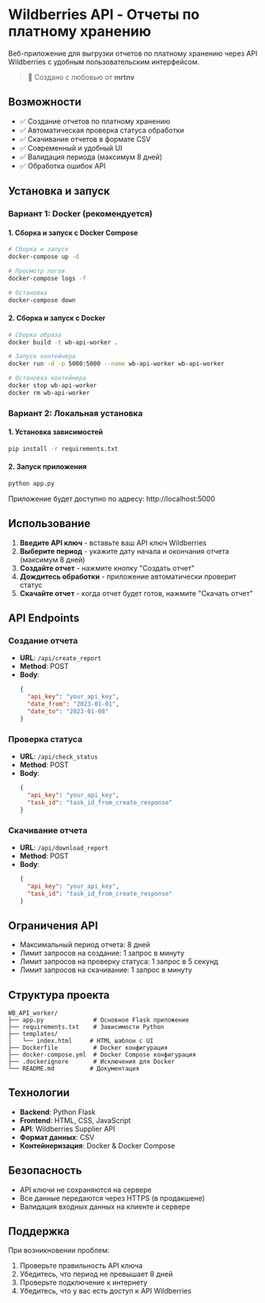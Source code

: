 # Wildberries API - Отчеты по платному хранению

Веб-приложение для выгрузки отчетов по платному хранению через API Wildberries с удобным пользовательским интерфейсом.

> 💙 Создано с любовью от **mrtnv**

## Возможности

- ✅ Создание отчетов по платному хранению
- ✅ Автоматическая проверка статуса обработки
- ✅ Скачивание отчетов в формате CSV
- ✅ Современный и удобный UI
- ✅ Валидация периода (максимум 8 дней)
- ✅ Обработка ошибок API

## Установка и запуск

### Вариант 1: Docker (рекомендуется)

#### 1. Сборка и запуск с Docker Compose

```bash
# Сборка и запуск
docker-compose up -d

# Просмотр логов
docker-compose logs -f

# Остановка
docker-compose down
```

#### 2. Сборка и запуск с Docker

```bash
# Сборка образа
docker build -t wb-api-worker .

# Запуск контейнера
docker run -d -p 5000:5000 --name wb-api-worker wb-api-worker

# Остановка контейнера
docker stop wb-api-worker
docker rm wb-api-worker
```

### Вариант 2: Локальная установка

#### 1. Установка зависимостей

```bash
pip install -r requirements.txt
```

#### 2. Запуск приложения

```bash
python app.py
```

Приложение будет доступно по адресу: http://localhost:5000

## Использование

1. **Введите API ключ** - вставьте ваш API ключ Wildberries
2. **Выберите период** - укажите дату начала и окончания отчета (максимум 8 дней)
3. **Создайте отчет** - нажмите кнопку "Создать отчет"
4. **Дождитесь обработки** - приложение автоматически проверит статус
5. **Скачайте отчет** - когда отчет будет готов, нажмите "Скачать отчет"

## API Endpoints

### Создание отчета
- **URL**: `/api/create_report`
- **Method**: POST
- **Body**: 
  ```json
  {
    "api_key": "your_api_key",
    "date_from": "2023-01-01",
    "date_to": "2023-01-08"
  }
  ```

### Проверка статуса
- **URL**: `/api/check_status`
- **Method**: POST
- **Body**:
  ```json
  {
    "api_key": "your_api_key",
    "task_id": "task_id_from_create_response"
  }
  ```

### Скачивание отчета
- **URL**: `/api/download_report`
- **Method**: POST
- **Body**:
  ```json
  {
    "api_key": "your_api_key",
    "task_id": "task_id_from_create_response"
  }
  ```

## Ограничения API

- Максимальный период отчета: 8 дней
- Лимит запросов на создание: 1 запрос в минуту
- Лимит запросов на проверку статуса: 1 запрос в 5 секунд
- Лимит запросов на скачивание: 1 запрос в минуту

## Структура проекта

```
WB_API_worker/
├── app.py              # Основное Flask приложение
├── requirements.txt    # Зависимости Python
├── templates/
│   └── index.html     # HTML шаблон с UI
├── Dockerfile          # Docker конфигурация
├── docker-compose.yml  # Docker Compose конфигурация
├── .dockerignore       # Исключения для Docker
└── README.md          # Документация
```

## Технологии

- **Backend**: Python Flask
- **Frontend**: HTML, CSS, JavaScript
- **API**: Wildberries Supplier API
- **Формат данных**: CSV
- **Контейнеризация**: Docker & Docker Compose

## Безопасность

- API ключи не сохраняются на сервере
- Все данные передаются через HTTPS (в продакшене)
- Валидация входных данных на клиенте и сервере

## Поддержка

При возникновении проблем:
1. Проверьте правильность API ключа
2. Убедитесь, что период не превышает 8 дней
3. Проверьте подключение к интернету
4. Убедитесь, что у вас есть доступ к API Wildberries 